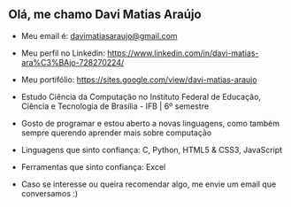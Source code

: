 ## Olá, me chamo Davi Matias Araújo

- Meu email é: davimatiasaraujo@gmail.com
- Meu perfil no Linkedin: https://www.linkedin.com/in/davi-matias-ara%C3%BAjo-728270224/
- Meu portifólio: https://sites.google.com/view/davi-matias-araujo
- Estudo Ciência da Computação no Instituto Federal de Educação, Ciência e Tecnologia de Brasília - IFB | 6º semestre
- Gosto de programar e estou aberto a novas linguagens, como também sempre querendo aprender mais sobre computação

- Linguagens que sinto confiança: C, Python, HTML5 & CSS3, JavaScript
- Ferramentas que sinto confiança: Excel

- Caso se interesse ou queira recomendar algo, me envie um email que conversamos :)
